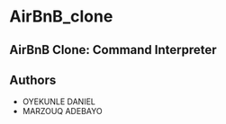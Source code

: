 # AirBnB_clone
## AirBnB Clone: Command Interpreter
## Authors

- OYEKUNLE DANIEL
- MARZOUQ ADEBAYO
